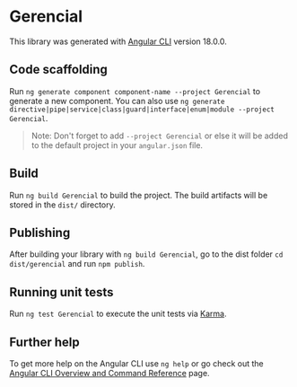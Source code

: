 # Gerencial

This library was generated with [Angular CLI](https://github.com/angular/angular-cli) version 18.0.0.

## Code scaffolding

Run `ng generate component component-name --project Gerencial` to generate a new component. You can also use `ng generate directive|pipe|service|class|guard|interface|enum|module --project Gerencial`.
> Note: Don't forget to add `--project Gerencial` or else it will be added to the default project in your `angular.json` file. 

## Build

Run `ng build Gerencial` to build the project. The build artifacts will be stored in the `dist/` directory.

## Publishing

After building your library with `ng build Gerencial`, go to the dist folder `cd dist/gerencial` and run `npm publish`.

## Running unit tests

Run `ng test Gerencial` to execute the unit tests via [Karma](https://karma-runner.github.io).

## Further help

To get more help on the Angular CLI use `ng help` or go check out the [Angular CLI Overview and Command Reference](https://angular.dev/tools/cli) page.
